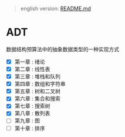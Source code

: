 > english version: [README.md](./README.md)

# ADT

数据结构预算法中的抽象数据类型的一种实现方式

- [x] 第一章 : 绪论
- [x] 第二章 : 线性表
- [x] 第三章 : 堆栈和队列
- [x] 第四章 : 数组和字符串
- [x] 第五章 : 树和二叉树
- [x] 第六章 : 集合和搜索
- [x] 第七章 : 搜索树
- [x] 第八章 : 散列表
- [ ] 第九章 : 图
- [ ] 第十章 : 排序
